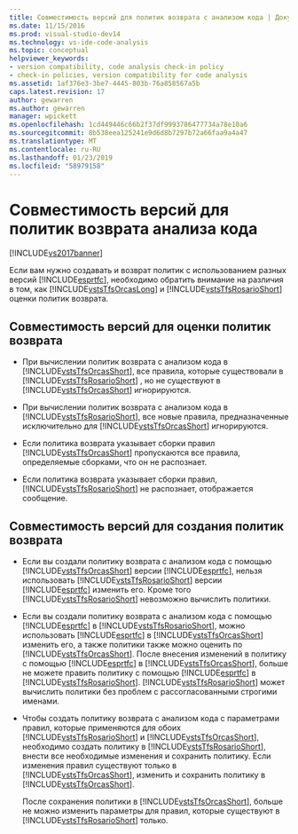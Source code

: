 ```yaml
---
title: Совместимость версий для политик возврата с анализом кода | Документация Майкрософт
ms.date: 11/15/2016
ms.prod: visual-studio-dev14
ms.technology: vs-ide-code-analysis
ms.topic: conceptual
helpviewer_keywords:
- version compatibility, code analysis check-in policy
- check-in policies, version compatibility for code analysis
ms.assetid: 1af376e3-3be7-4445-803b-76a858567a5b
caps.latest.revision: 17
author: gewarren
ms.author: gewarren
manager: wpickett
ms.openlocfilehash: 1cd449446c66b2f37df9993786477734a78e10a6
ms.sourcegitcommit: 8b538eea125241e9d6d8b7297b72a66faa9a4a47
ms.translationtype: MT
ms.contentlocale: ru-RU
ms.lasthandoff: 01/23/2019
ms.locfileid: "58979158"
---
```

# <a name="version-compatibility-for-code-analysis-check-in-policies"></a>Совместимость версий для политик возврата анализа кода
[!INCLUDE[vs2017banner](../includes/vs2017banner.md)]

Если вам нужно создавать и возврат политик с использованием разных версий [!INCLUDE[esprtfc](../includes/esprtfc-md.md)], необходимо обратить внимание на различия в том, как [!INCLUDE[vstsTfsOrcasLong](../includes/vststfsorcaslong-md.md)] и [!INCLUDE[vstsTfsRosarioShort](../includes/vststfsrosarioshort-md.md)] оценки политик возврата.  
  
## <a name="version-compatibility-for-evaluating-check-in-policies"></a>Совместимость версий для оценки политик возврата  
  
-   При вычислении политик возврата с анализом кода в [!INCLUDE[vstsTfsOrcasShort](../includes/vststfsorcasshort-md.md)], все правила, которые существовали в [!INCLUDE[vstsTfsRosarioShort](../includes/vststfsrosarioshort-md.md)] , но не существуют в [!INCLUDE[vstsTfsOrcasShort](../includes/vststfsorcasshort-md.md)] игнорируются.  
  
-   При вычислении политик возврата с анализом кода в [!INCLUDE[vstsTfsRosarioShort](../includes/vststfsrosarioshort-md.md)], все новые правила, предназначенные исключительно для [!INCLUDE[vstsTfsOrcasShort](../includes/vststfsorcasshort-md.md)] игнорируются.  
  
-   Если политика возврата указывает сборки правил [!INCLUDE[vstsTfsOrcasShort](../includes/vststfsorcasshort-md.md)] пропускаются все правила, определяемые сборками, что он не распознает.  
  
-   Если политика возврата указывает сборки правил, [!INCLUDE[vstsTfsRosarioShort](../includes/vststfsrosarioshort-md.md)] не распознает, отображается сообщение.  
  
## <a name="version-compatibility-for-authoring-check-in-policies"></a>Совместимость версий для создания политик возврата  
  
-   Если вы создали политику возврата с анализом кода с помощью [!INCLUDE[vstsTfsOrcasShort](../includes/vststfsorcasshort-md.md)] версии [!INCLUDE[esprtfc](../includes/esprtfc-md.md)], нельзя использовать [!INCLUDE[vstsTfsRosarioShort](../includes/vststfsrosarioshort-md.md)] версии [!INCLUDE[esprtfc](../includes/esprtfc-md.md)] изменить его. Кроме того [!INCLUDE[vstsTfsRosarioShort](../includes/vststfsrosarioshort-md.md)] невозможно вычислить политики.  
  
-   Если вы создали политику возврата с анализом кода с помощью [!INCLUDE[esprtfc](../includes/esprtfc-md.md)] в [!INCLUDE[vstsTfsRosarioShort](../includes/vststfsrosarioshort-md.md)], можно использовать [!INCLUDE[esprtfc](../includes/esprtfc-md.md)] в [!INCLUDE[vstsTfsOrcasShort](../includes/vststfsorcasshort-md.md)] изменить его, а также политики также можно оценить по [!INCLUDE[vstsTfsOrcasShort](../includes/vststfsorcasshort-md.md)]. После внесения изменений в политику с помощью [!INCLUDE[esprtfc](../includes/esprtfc-md.md)] в [!INCLUDE[vstsTfsOrcasShort](../includes/vststfsorcasshort-md.md)], больше не можете править политику с помощью [!INCLUDE[esprtfc](../includes/esprtfc-md.md)] в [!INCLUDE[vstsTfsRosarioShort](../includes/vststfsrosarioshort-md.md)]. [!INCLUDE[vstsTfsRosarioShort](../includes/vststfsrosarioshort-md.md)] может вычислить политики без проблем с рассогласованными строгими именами.  
  
-   Чтобы создать политику возврата с анализом кода с параметрами правил, которые применяются для обоих [!INCLUDE[vstsTfsRosarioShort](../includes/vststfsrosarioshort-md.md)] и [!INCLUDE[vstsTfsOrcasShort](../includes/vststfsorcasshort-md.md)], необходимо создать политику в [!INCLUDE[vstsTfsRosarioShort](../includes/vststfsrosarioshort-md.md)], внести все необходимые изменения и сохранить политику. Если изменения правил существуют только в [!INCLUDE[vstsTfsOrcasShort](../includes/vststfsorcasshort-md.md)], изменить и сохранить политику в [!INCLUDE[vstsTfsOrcasShort](../includes/vststfsorcasshort-md.md)].  
  
     После сохранения политики в [!INCLUDE[vstsTfsOrcasShort](../includes/vststfsorcasshort-md.md)], больше не можно изменить параметры для правил, которые существуют в [!INCLUDE[vstsTfsRosarioShort](../includes/vststfsrosarioshort-md.md)] только.
